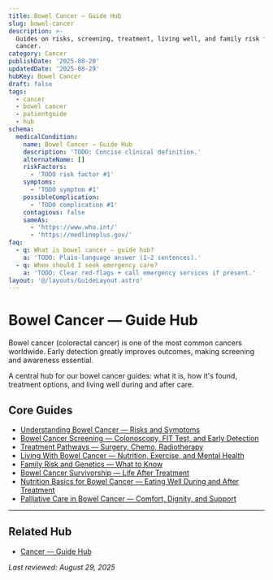 ```yaml
---
title: Bowel Cancer — Guide Hub
slug: bowel-cancer
description: >-
  Guides on risks, screening, treatment, living well, and family risk for bowel
  cancer.
category: Cancer
publishDate: '2025-08-20'
updatedDate: '2025-08-29'
hubKey: Bowel Cancer
draft: false
tags:
  - cancer
  - bowel cancer
  - patientguide
  - hub
schema:
  medicalCondition:
    name: Bowel Cancer — Guide Hub
    description: 'TODO: Concise clinical definition.'
    alternateName: []
    riskFactors:
      - 'TODO risk factor #1'
    symptoms:
      - 'TODO symptom #1'
    possibleComplication:
      - 'TODO complication #1'
    contagious: false
    sameAs:
      - 'https://www.who.int/'
      - 'https://medlineplus.gov/'
faq:
  - q: What is bowel cancer — guide hub?
    a: 'TODO: Plain-language answer (1–2 sentences).'
  - q: When should I seek emergency care?
    a: 'TODO: Clear red-flags + call emergency services if present.'
layout: '@/layouts/GuideLayout.astro'
---
```

# Bowel Cancer — Guide Hub

Bowel cancer (colorectal cancer) is one of the most common cancers worldwide. Early detection greatly improves outcomes, making screening and awareness essential.

A central hub for our bowel cancer guides: what it is, how it's found, treatment options, and living well during and after care.

## Core Guides
- [Understanding Bowel Cancer — Risks and Symptoms](/guides/understanding-bowel-cancer/)
- [Bowel Cancer Screening — Colonoscopy, FIT Test, and Early Detection](/guides/bowel-cancer-screening/)
- [Treatment Pathways — Surgery, Chemo, Radiotherapy](/guides/bowel-cancer-treatment/)
- [Living With Bowel Cancer — Nutrition, Exercise, and Mental Health](/guides/living-with-bowel-cancer/)
- [Family Risk and Genetics — What to Know](/guides/bowel-cancer-genetics/)
- [Bowel Cancer Survivorship — Life After Treatment](/guides/bowel-cancer-survivorship/)
- [Nutrition Basics for Bowel Cancer — Eating Well During and After Treatment](/guides/bowel-cancer-nutrition/)
- [Palliative Care in Bowel Cancer — Comfort, Dignity, and Support](/guides/bowel-cancer-palliative-care/)

---

## Related Hub
- [Cancer — Guide Hub](/guides/cancer/)

*Last reviewed: August 29, 2025*


